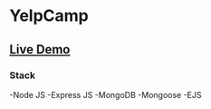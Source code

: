 # YelpCamp



## [Live Demo](https://peaceful-caverns-26865.herokuapp.com/campgrounds)

### Stack
-Node JS 
-Express JS
-MongoDB
-Mongoose
-EJS


